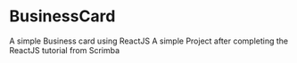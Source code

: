 # BusinessCard
A simple Business card using ReactJS
A simple Project after completing the ReactJS tutorial from Scrimba
